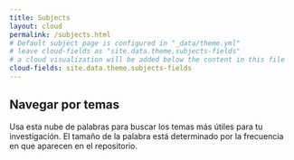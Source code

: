 ```yaml
---
title: Subjects
layout: cloud
permalink: /subjects.html
# Default subject page is configured in "_data/theme.yml"
# leave cloud-fields as "site.data.theme.subjects-fields"
# a cloud visualization will be added below the content in this file
cloud-fields: site.data.theme.subjects-fields
---
```


## Navegar por temas

Usa esta nube de palabras para buscar los temas más útiles para tu investigación. 
El tamaño de la palabra está determinado por la frecuencia en que aparecen en el repositorio. 
